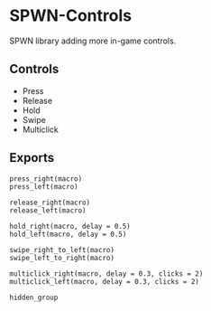 # SPWN-Controls

SPWN library adding more in-game controls.

## Controls
- Press
- Release
- Hold
- Swipe
- Multiclick

## Exports
```spwn
press_right(macro)
press_left(macro)

release_right(macro)
release_left(macro)

hold_right(macro, delay = 0.5)
hold_left(macro, delay = 0.5)

swipe_right_to_left(macro)
swipe_left_to_right(macro)

multiclick_right(macro, delay = 0.3, clicks = 2)
multiclick_left(macro, delay = 0.3, clicks = 2)

hidden_group
```
